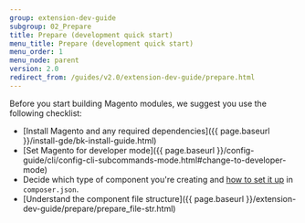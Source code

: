 ```yaml
---
group: extension-dev-guide
subgroup: 02_Prepare
title: Prepare (development quick start)
menu_title: Prepare (development quick start)
menu_order: 1
menu_node: parent
version: 2.0
redirect_from: /guides/v2.0/extension-dev-guide/prepare.html
---
```


Before you start building Magento modules, we suggest you use the following checklist:

*	[Install Magento and any required dependencies]({{ page.baseurl }}/install-gde/bk-install-guide.html)
*	[Set Magento for developer mode]({{ page.baseurl }}/config-guide/cli/config-cli-subcommands-mode.html#change-to-developer-mode)
*	Decide which type of component you're creating and <a href="{{ page.baseurl }}/extension-dev-guide/build/composer-integration.html">how to set it up</a> in `composer.json`.
*	[Understand the component file structure]({{ page.baseurl }}/extension-dev-guide/prepare/prepare_file-str.html)
